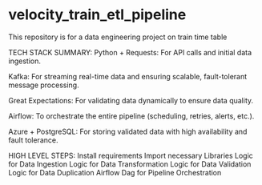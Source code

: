 # velocity_train_etl_pipeline
This repository is for a data engineering project on train time table

TECH STACK SUMMARY:
Python + Requests: For API calls and initial data ingestion.

Kafka: For streaming real-time data and ensuring scalable, fault-tolerant message processing.

Great Expectations: For validating data dynamically to ensure data quality.

Airflow: To orchestrate the entire pipeline (scheduling, retries, alerts, etc.).

Azure + PostgreSQL: For storing validated data with high availability and fault tolerance.

HIGH LEVEL STEPS:
Install requirements
Import necessary Libraries
Logic for Data Ingestion
Logic for Data Transformation
Logic for Data Validation
Logic for Data Duplication
Airflow Dag for Pipeline Orchestration 



